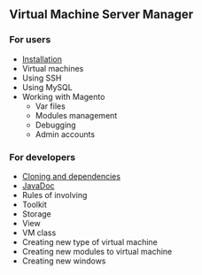 ## Virtual Machine Server Manager
### For users

* [Installation](user/install.md)
* Virtual machines
* Using SSH
* Using MySQL
* Working with Magento
    * Var files
    * Modules management
    * Debugging
    * Admin accounts
    
    
### For developers
* [Cloning and dependencies](dev/init_project.md)
* [JavaDoc](javadoc/index.html)
* Rules of involving
* Toolkit
* Storage
* View
* VM class
* Creating new type of virtual machine
* Creating new modules to virtual machine
* Creating new windows